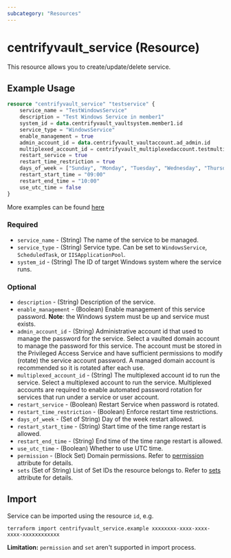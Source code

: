 ```yaml
---
subcategory: "Resources"
---
```


# centrifyvault_service (Resource)

This resource allows you to create/update/delete service.

## Example Usage

```terraform
resource "centrifyvault_service" "testservice" {
    service_name = "TestWindowsService"
    description = "Test Windows Service in member1"
    system_id = data.centrifyvault_vaultsystem.member1.id
    service_type = "WindowsService"
    enable_management = true
    admin_account_id = data.centrifyvault_vaultaccount.ad_admin.id
    multiplexed_account_id = centrifyvault_multiplexedaccount.testmultiplex.id
    restart_service = true
    restart_time_restriction = true
    days_of_week = ["Sunday", "Monday", "Tuesday", "Wednesday", "Thursday", "Friday", "Saturday"]
    restart_start_time = "09:00"
    restart_end_time = "10:00"
    use_utc_time = false
}
```

More examples can be found [here](https://github.com/marcozj/terraform-provider-centrifyvault/tree/main/examples/centrifyvault_service)

### Required

- `service_name` - (String) The name of the service to be managed.
- `service_type` - (String) Service type. Can be set to `WindowsService`, `ScheduledTask`, or `IISApplicationPool`.
- `system_id` - (String) The ID of target Windows system where the service runs.

### Optional

- `description` - (String) Description of the service.
- `enable_management` - (Boolean) Enable management of this service password. **Note**: the Windows system must be up and service must exists.
- `admin_account_id` - (String) Administrative account id that used to manage the password for the service. Select a vaulted domain account to manage the password for this service. The account must be stored in the Privileged Access Service and have sufficient permissions to modify (rotate) the service account password. A managed domain account is recommended so it is rotated after each use.
- `multiplexed_account_id` - (String) The multiplexed account id to run the service. Select a multiplexed account to run the service. Multiplexed accounts are required to enable automated password rotation for services that run under a service or user account.
- `restart_service` - (Boolean) Restart Service when password is rotated.
- `restart_time_restriction` - (Boolean) Enforce restart time restrictions.
- `days_of_week` - (Set of String) Day of the week restart allowed.
- `restart_start_time` - (String) Start time of the time range restart is allowed.
- `restart_end_time` - (String) End time of the time range restart is allowed.
- `use_utc_time` - (Boolean) Whether to use UTC time.
- `permission` - (Block Set) Domain permissions. Refer to [permission](./attribute_permission.md) attribute for details.
- `sets` (Set of String) List of Set IDs the resource belongs to. Refer to [sets](./attribute_sets.md) attribute for details.

## Import

Service can be imported using the resource `id`, e.g.

```shell
terraform import centrifyvault_service.example xxxxxxxx-xxxx-xxxx-xxxx-xxxxxxxxxxxx
```

**Limitation:** `permission` and `set` aren't supported in import process.
